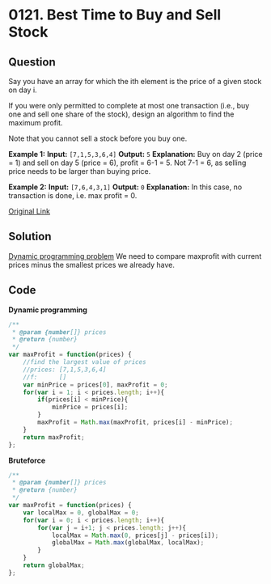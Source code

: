 
# 0121. Best Time to Buy and Sell Stock

## Question
Say you have an array for which the ith element is the price of a given stock on day i.

If you were only permitted to complete at most one transaction (i.e., buy one and sell one share of the stock), design an algorithm to find the maximum profit.

Note that you cannot sell a stock before you buy one.


**Example 1:**
**Input:** `[7,1,5,3,6,4]`
**Output:** `5`
**Explanation:** Buy on day 2 (price = 1) and sell on day 5 (price = 6), profit = 6-1 = 5.
             Not 7-1 = 6, as selling price needs to be larger than buying price.

**Example 2:**
**Input:** `[7,6,4,3,1]`
**Output:** `0`
**Explanation:** In this case, no transaction is done, i.e. max profit = 0.


[Original Link](https://leetcode.com/problems/best-time-to-buy-and-sell-stock/)

## Solution
[Dynamic programming problem](https://www.geeksforgeeks.org/solve-dynamic-programming-problem/)
We need to compare maxprofit with current prices minus the smallest prices we already have.


## Code
**Dynamic programming**
```javascript
/**
 * @param {number[]} prices
 * @return {number}
 */
var maxProfit = function(prices) {
    //find the largest value of prices
    //prices: [7,1,5,3,6,4]
    //f:      []
    var minPrice = prices[0], maxProfit = 0;
    for(var i = 1; i < prices.length; i++){
        if(prices[i] < minPrice){
            minPrice = prices[i];
        }
        maxProfit = Math.max(maxProfit, prices[i] - minPrice);
    }
    return maxProfit;
};
```

**Bruteforce**
```javascript
/**
 * @param {number[]} prices
 * @return {number}
 */
var maxProfit = function(prices) {
    var localMax = 0, globalMax = 0;
    for(var i = 0; i < prices.length; i++){
        for(var j = i+1; j < prices.length; j++){
            localMax = Math.max(0, prices[j] - prices[i]);
            globalMax = Math.max(globalMax, localMax);
        }
    }
    return globalMax;
};
```

